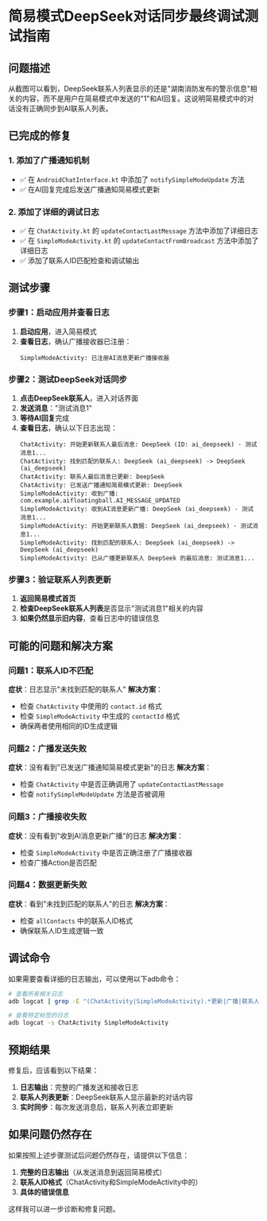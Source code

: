 # 简易模式DeepSeek对话同步最终调试测试指南

## 问题描述

从截图可以看到，DeepSeek联系人列表显示的还是"湖南消防发布的警示信息"相关的内容，而不是用户在简易模式中发送的"1"和AI回复。这说明简易模式中的对话没有正确同步到AI联系人列表。

## 已完成的修复

### 1. 添加了广播通知机制
- ✅ 在 `AndroidChatInterface.kt` 中添加了 `notifySimpleModeUpdate` 方法
- ✅ 在AI回复完成后发送广播通知简易模式更新

### 2. 添加了详细的调试日志
- ✅ 在 `ChatActivity.kt` 的 `updateContactLastMessage` 方法中添加了详细日志
- ✅ 在 `SimpleModeActivity.kt` 的 `updateContactFromBroadcast` 方法中添加了详细日志
- ✅ 添加了联系人ID匹配检查和调试输出

## 测试步骤

### 步骤1：启动应用并查看日志
1. **启动应用**，进入简易模式
2. **查看日志**，确认广播接收器已注册：
   ```
   SimpleModeActivity: 已注册AI消息更新广播接收器
   ```

### 步骤2：测试DeepSeek对话同步
1. **点击DeepSeek联系人**，进入对话界面
2. **发送消息**："测试消息1"
3. **等待AI回复**完成
4. **查看日志**，确认以下日志出现：
   ```
   ChatActivity: 开始更新联系人最后消息: DeepSeek (ID: ai_deepseek) - 测试消息1...
   ChatActivity: 找到匹配的联系人: DeepSeek (ai_deepseek) -> DeepSeek (ai_deepseek)
   ChatActivity: 联系人最后消息已更新: DeepSeek
   ChatActivity: 已发送广播通知简易模式更新: DeepSeek
   SimpleModeActivity: 收到广播: com.example.aifloatingball.AI_MESSAGE_UPDATED
   SimpleModeActivity: 收到AI消息更新广播: DeepSeek (ai_deepseek) - 测试消息1...
   SimpleModeActivity: 开始更新联系人数据: DeepSeek (ai_deepseek) - 测试消息1...
   SimpleModeActivity: 找到匹配的联系人: DeepSeek (ai_deepseek) -> DeepSeek (ai_deepseek)
   SimpleModeActivity: 已从广播更新联系人 DeepSeek 的最后消息: 测试消息1...
   ```

### 步骤3：验证联系人列表更新
1. **返回简易模式首页**
2. **检查DeepSeek联系人列表**是否显示"测试消息1"相关的内容
3. **如果仍然显示旧内容**，查看日志中的错误信息

## 可能的问题和解决方案

### 问题1：联系人ID不匹配
**症状**：日志显示"未找到匹配的联系人"
**解决方案**：
- 检查 `ChatActivity` 中使用的 `contact.id` 格式
- 检查 `SimpleModeActivity` 中生成的 `contactId` 格式
- 确保两者使用相同的ID生成逻辑

### 问题2：广播发送失败
**症状**：没有看到"已发送广播通知简易模式更新"的日志
**解决方案**：
- 检查 `ChatActivity` 中是否正确调用了 `updateContactLastMessage`
- 检查 `notifySimpleModeUpdate` 方法是否被调用

### 问题3：广播接收失败
**症状**：没有看到"收到AI消息更新广播"的日志
**解决方案**：
- 检查 `SimpleModeActivity` 中是否正确注册了广播接收器
- 检查广播Action是否匹配

### 问题4：数据更新失败
**症状**：看到"未找到匹配的联系人"的日志
**解决方案**：
- 检查 `allContacts` 中的联系人ID格式
- 确保联系人ID生成逻辑一致

## 调试命令

如果需要查看详细的日志输出，可以使用以下adb命令：

```bash
# 查看所有相关日志
adb logcat | grep -E "(ChatActivity|SimpleModeActivity).*更新|广播|联系人"

# 查看特定标签的日志
adb logcat -s ChatActivity SimpleModeActivity
```

## 预期结果

修复后，应该看到以下结果：

1. **日志输出**：完整的广播发送和接收日志
2. **联系人列表更新**：DeepSeek联系人显示最新的对话内容
3. **实时同步**：每次发送消息后，联系人列表立即更新

## 如果问题仍然存在

如果按照上述步骤测试后问题仍然存在，请提供以下信息：

1. **完整的日志输出**（从发送消息到返回简易模式）
2. **联系人ID格式**（ChatActivity和SimpleModeActivity中的）
3. **具体的错误信息**

这样我可以进一步诊断和修复问题。

